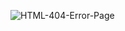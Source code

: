 ![HTML-404-Error-Page](https://github.com/user-attachments/assets/74a43828-c2dd-41bf-a813-499b2b62952f)
